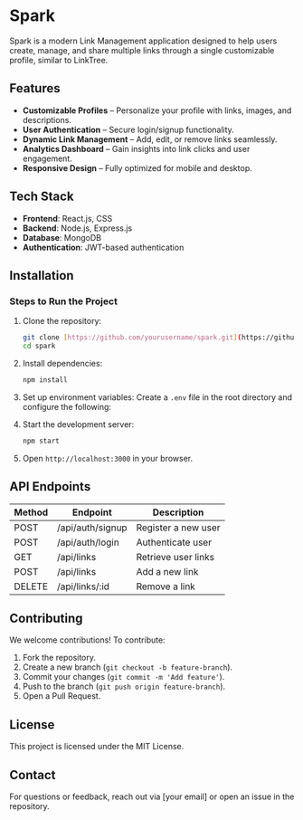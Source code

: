 # Spark

Spark is a modern Link Management application designed to help users create, manage, and share multiple links through a single customizable profile, similar to LinkTree.

## Features
- **Customizable Profiles** – Personalize your profile with links, images, and descriptions.
- **User Authentication** – Secure login/signup functionality.
- **Dynamic Link Management** – Add, edit, or remove links seamlessly.
- **Analytics Dashboard** – Gain insights into link clicks and user engagement.
- **Responsive Design** – Fully optimized for mobile and desktop.

## Tech Stack
- **Frontend**: React.js,  CSS
- **Backend**: Node.js, Express.js
- **Database**: MongoDB
- **Authentication**: JWT-based authentication

## Installation



### Steps to Run the Project
1. Clone the repository:
   ```sh
   git clone [https://github.com/yourusername/spark.git](https://github.com/kestsaurav21/Spark-LinkTree-Like-App.git)
   cd spark
   ```

2. Install dependencies:
   ```sh
   npm install
   ```

3. Set up environment variables:
   Create a `.env` file in the root directory and configure the following:
   

4. Start the development server:
   ```sh
   npm start
   ```

5. Open `http://localhost:3000` in your browser.

## API Endpoints
| Method | Endpoint         | Description                |
|--------|----------------|----------------------------|
| POST   | /api/auth/signup | Register a new user       |
| POST   | /api/auth/login  | Authenticate user         |
| GET    | /api/links       | Retrieve user links       |
| POST   | /api/links       | Add a new link            |
| DELETE | /api/links/:id   | Remove a link             |

## Contributing
We welcome contributions! To contribute:
1. Fork the repository.
2. Create a new branch (`git checkout -b feature-branch`).
3. Commit your changes (`git commit -m 'Add feature'`).
4. Push to the branch (`git push origin feature-branch`).
5. Open a Pull Request.

## License
This project is licensed under the MIT License.

## Contact
For questions or feedback, reach out via [your email] or open an issue in the repository.
